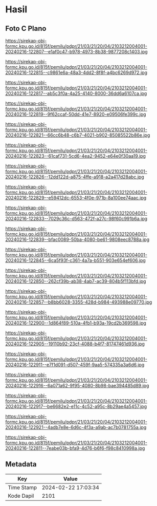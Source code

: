 # Hasil

## Foto C Plano

https://sirekap-obj-formc.kpu.go.id/815f/pemilu/pdpr/21/03/21/20/04/2103212004001-20240216-122807--e1af0c47-b978-4973-8b38-9877208c1403.jpg

https://sirekap-obj-formc.kpu.go.id/815f/pemilu/pdpr/21/03/21/20/04/2103212004001-20240216-122815--c9861e6a-48a3-4dd2-8f8f-a4bc6269d972.jpg

https://sirekap-obj-formc.kpu.go.id/815f/pemilu/pdpr/21/03/21/20/04/2103212004001-20240216-122817--ab5c3f0a-4a25-4140-8000-36dd6a6107ca.jpg

https://sirekap-obj-formc.kpu.go.id/815f/pemilu/pdpr/21/03/21/20/04/2103212004001-20240216-122819--9f62ccaf-50dd-41e7-8920-e09506fe399c.jpg

https://sirekap-obj-formc.kpu.go.id/815f/pemilu/pdpr/21/03/21/20/04/2103212004001-20240216-122821--66cc6b48-c6b7-4021-b902-85085522b86e.jpg

https://sirekap-obj-formc.kpu.go.id/815f/pemilu/pdpr/21/03/21/20/04/2103212004001-20240216-122823--61caf731-5cd6-4ea2-9452-e64e0f30aa19.jpg

https://sirekap-obj-formc.kpu.go.id/815f/pemilu/pdpr/21/03/21/20/04/2103212004001-20240216-122826--12dd122d-a875-4ffe-a918-a2a417d28abc.jpg

https://sirekap-obj-formc.kpu.go.id/815f/pemilu/pdpr/21/03/21/20/04/2103212004001-20240216-122829--e59412dc-6553-4f0e-971b-8a100ee74aac.jpg

https://sirekap-obj-formc.kpu.go.id/815f/pemilu/pdpr/21/03/21/20/04/2103212004001-20240216-122833--7029c36c-d563-472f-a27c-98f60c991b6a.jpg

https://sirekap-obj-formc.kpu.go.id/815f/pemilu/pdpr/21/03/21/20/04/2103212004001-20240216-122839--bfac0089-50ba-4080-be61-9808eec8788a.jpg

https://sirekap-obj-formc.kpu.go.id/815f/pemilu/pdpr/21/03/21/20/04/2103212004001-20240216-122845--6ca5f93f-c361-4a7a-b551-903e654ef606.jpg

https://sirekap-obj-formc.kpu.go.id/815f/pemilu/pdpr/21/03/21/20/04/2103212004001-20240216-122850--262cf39b-ab38-4ab7-ac39-804b5f113bfd.jpg

https://sirekap-obj-formc.kpu.go.id/815f/pemilu/pdpr/21/03/21/20/04/2103212004001-20240216-122857--b8bb6028-3355-428d-b984-493988e09770.jpg

https://sirekap-obj-formc.kpu.go.id/815f/pemilu/pdpr/21/03/21/20/04/2103212004001-20240216-122900--1d864f89-510a-4fb1-b93a-19cd2b369598.jpg

https://sirekap-obj-formc.kpu.go.id/815f/pemilu/pdpr/21/03/21/20/04/2103212004001-20240216-122905--19110b92-23cf-4088-b4f7-81747461d936.jpg

https://sirekap-obj-formc.kpu.go.id/815f/pemilu/pdpr/21/03/21/20/04/2103212004001-20240216-122911--e7f1d091-d507-459f-9aa5-574335a3a6d6.jpg

https://sirekap-obj-formc.kpu.go.id/815f/pemilu/pdpr/21/03/21/20/04/2103212004001-20240216-122916--6a071a62-9f95-4080-8b98-bae394485d89.jpg

https://sirekap-obj-formc.kpu.go.id/815f/pemilu/pdpr/21/03/21/20/04/2103212004001-20240216-122917--be6682e2-e11c-4c52-a95c-8b29ae4a5457.jpg

https://sirekap-obj-formc.kpu.go.id/815f/pemilu/pdpr/21/03/21/20/04/2103212004001-20240216-122921--4adb7e8e-6d6c-4f3a-a9ab-ac7b0781755a.jpg

https://sirekap-obj-formc.kpu.go.id/815f/pemilu/pdpr/21/03/21/20/04/2103212004001-20240216-122811--7eabe03b-bfa9-4d76-b6f6-f98c8410998a.jpg


## Metadata

| Key        | Value               |
| ---------- | ------------------- |
| Time Stamp | 2024-02-22 17:03:34 |
| Kode Dapil | 2101                |



